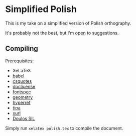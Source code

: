 # Simplified Polish

This is my take on a simplified version of Polish orthography.

It's probably not the best, but I'm open to suggestions.

## Compiling

Prerequisites:
- XeLaTeX
- [babel](https://ctan.org/pkg/babel)
- [csquotes](https://ctan.org/pkg/csquotes)
- [doclicense](https://ctan.org/pkg/doclicense)
- [fontspec](https://ctan.org/pkg/fontspec)
- [geometry](https://ctan.org/pkg/geometry)
- [hyperref](https://ctan.org/pkg/hyperref)
- [tipa](https://ctan.org/pkg/tipa)
- [xurl](https://ctan.org/pkg/xurl)
- [Doulos SIL](https://software.sil.org/doulos)

Simply run `xelatex polish.tex` to compile the document.
